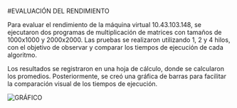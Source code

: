 #EVALUACIÓN DEL RENDIMIENTO

Para evaluar el rendimiento de la máquina virtual 10.43.103.148, se ejecutaron dos programas de multiplicación de matrices con tamaños de 1000x1000 y 2000x2000. Las pruebas se realizaron utilizando 1, 2 y 4 hilos, con el objetivo de observar y comparar los tiempos de ejecución de cada algoritmo.

Los resultados se registraron en una hoja de cálculo, donde se calcularon los promedios. Posteriormente, se creó una gráfica de barras para facilitar la comparación visual de los tiempos de ejecución.

![GRÁFICO](Sistemas-Operativos/MaquinasVirtuales/Evaluacion/Archivo/EvaluacionRendimiento.png)
